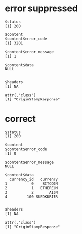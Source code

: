 # error suppressed

    $status
    [1] 200
    
    $content
    $content$error_code
    [1] 3201
    
    $content$error_message
    [1] 1
    
    $content$data
    NULL
    
    
    $headers
    [1] NA
    
    attr(,"class")
    [1] "OriginStampResponse"

# correct

    $status
    [1] 200
    
    $content
    $content$error_code
    [1] 0
    
    $content$error_message
    NULL
    
    $content$data
      currency_id   currency
    1           0    BITCOIN
    2           1   ETHEREUM
    3           2       AION
    4         100 SUEDKURIER
    
    
    $headers
    [1] NA
    
    attr(,"class")
    [1] "OriginStampResponse"

